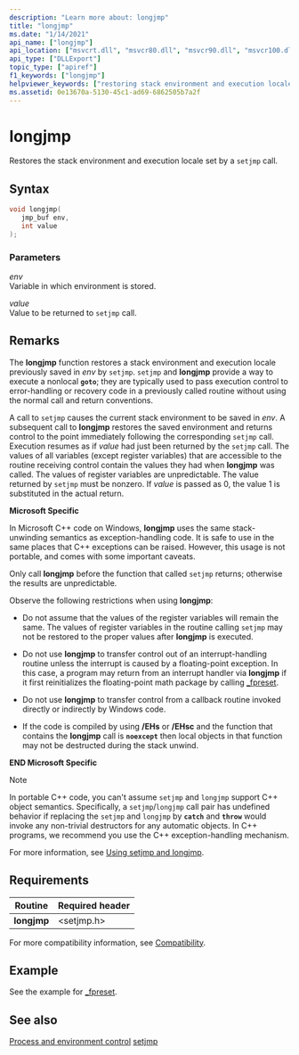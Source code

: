 ```yaml
---
description: "Learn more about: longjmp"
title: "longjmp"
ms.date: "1/14/2021"
api_name: ["longjmp"]
api_location: ["msvcrt.dll", "msvcr80.dll", "msvcr90.dll", "msvcr100.dll", "msvcr100_clr0400.dll", "msvcr110.dll", "msvcr110_clr0400.dll", "msvcr120.dll", "msvcr120_clr0400.dll", "ucrtbase.dll", "ntoskrnl.exe", "api-ms-win-crt-private-l1-1-0.dll"]
api_type: ["DLLExport"]
topic_type: ["apiref"]
f1_keywords: ["longjmp"]
helpviewer_keywords: ["restoring stack environment and execution locale", "longjmp function"]
ms.assetid: 0e13670a-5130-45c1-ad69-6862505b7a2f
---
```

# longjmp

Restores the stack environment and execution locale set by a `setjmp` call.

## Syntax

```C
void longjmp(
   jmp_buf env,
   int value
);
```

### Parameters

*env*<br/>
Variable in which environment is stored.

*value*<br/>
Value to be returned to `setjmp` call.

## Remarks

The **longjmp** function restores a stack environment and execution locale previously saved in *env* by `setjmp`. `setjmp` and **longjmp** provide a way to execute a nonlocal **`goto`**; they are typically used to pass execution control to error-handling or recovery code in a previously called routine without using the normal call and return conventions.

A call to `setjmp` causes the current stack environment to be saved in *env*. A subsequent call to **longjmp** restores the saved environment and returns control to the point immediately following the corresponding `setjmp` call. Execution resumes as if *value* had just been returned by the `setjmp` call. The values of all variables (except register variables) that are accessible to the routine receiving control contain the values they had when **longjmp** was called. The values of register variables are unpredictable. The value returned by `setjmp` must be nonzero. If *value* is passed as 0, the value 1 is substituted in the actual return.

**Microsoft Specific**

In Microsoft C++ code on Windows, **longjmp** uses the same stack-unwinding semantics as exception-handling code. It is safe to use in the same places that C++ exceptions can be raised. However, this usage is not portable, and comes with some important caveats.

Only call **longjmp** before the function that called `setjmp` returns; otherwise the results are unpredictable.

Observe the following restrictions when using **longjmp**:

- Do not assume that the values of the register variables will remain the same. The values of register variables in the routine calling `setjmp` may not be restored to the proper values after **longjmp** is executed.

- Do not use **longjmp** to transfer control out of an interrupt-handling routine unless the interrupt is caused by a floating-point exception. In this case, a program may return from an interrupt handler via **longjmp** if it first reinitializes the floating-point math package by calling [_fpreset](fpreset.md).

- Do not use **longjmp** to transfer control from a callback routine invoked directly or indirectly by Windows code.

- If the code is compiled by using **/EHs** or **/EHsc** and the function that contains the **longjmp** call is **`noexcept`** then local objects in that function may not be destructed during the stack unwind.

**END Microsoft Specific**

> [!NOTE]
> In portable C++ code, you can't assume `setjmp` and `longjmp` support C++ object semantics. Specifically, a `setjmp`/`longjmp` call pair has undefined behavior if replacing the `setjmp` and `longjmp` by **`catch`**
and **`throw`** would invoke any non-trivial destructors for any automatic objects. In C++ programs, we recommend you use the C++ exception-handling mechanism.

For more information, see [Using setjmp and longjmp](../../cpp/using-setjmp-longjmp.md).

## Requirements

|Routine|Required header|
|-------------|---------------------|
|**longjmp**|\<setjmp.h>|

For more compatibility information, see [Compatibility](../compatibility.md).

## Example

See the example for [_fpreset](fpreset.md).

## See also

[Process and environment control](../process-and-environment-control.md)
[setjmp](setjmp.md)
